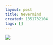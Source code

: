 ```yaml
---
layout: post
title: Nevermind
created: 1351732104
tags: []
---
```

![](http://24.media.tumblr.com/tumblr_mcsb61nPS91rsr8w3o1_500.jpg)


